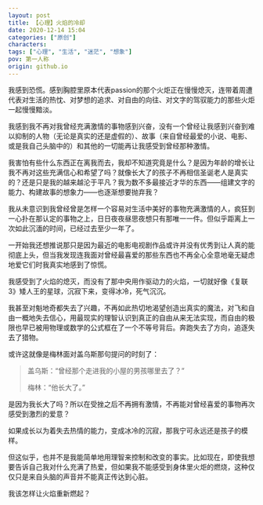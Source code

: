 ```yaml
---
layout: post
title: 【心理】火焰的冷却
date: 2020-12-14 15:04
categories: ["原创"]
characters: 
tags: ["心理", "生活", "迷茫", "想象"]
pov: 第一人称
origin: github.io
---
```


我感到恐慌。感到胸腔里原本代表passion的那个火炬正在慢慢熄灭，连带着周遭代表对生活的热忱、对梦想的追求、对自由的向往、对文字的驾驭能力的那些火炬一起慢慢黯淡。

我感到我不再对我曾经充满激情的事物感到兴奋，没有一个曾经让我感到兴奋到难以抑制的人物（无论是真实的还是虚假的）、故事（来自曾经最爱的小说、电影、或是我自己头脑中的）和其他的一切能再让我感受到曾经那种激情。

我害怕有些什么东西正在离我而去，我却不知道究竟是什么？是因为年龄的增长让我不再对这些充满信心和希望了吗？就像长大了的孩子不再相信圣诞老人是真实的？还是只是我的越来越沦于平凡？我为数不多最接近才华的东西——组建文字的能力、构建故事的想象力——也逐渐想要抛弃我？

我从未意识到我曾经曾是怎样一个容易对生活中美好的事物充满激情的人，疯狂到一心扑在那认定的事物之上，日日夜夜昼思夜想只有那唯一一件。但似乎距离上一次如此沉湎的时间，已经过去至少一年了。

一开始我还想推说那只是因为最近的电影电视剧作品或许并没有优秀到让人真的能彻底上头，但当我发现连我面对曾经最喜爱的那些东西也不再全心全意地毫无疑虑地爱它们时我真实地感到了惊慌。

我感受到了火焰的熄灭，而没有了那中央用作驱动力的火焰，一切就好像《复联3》矮人王的星球，沉寂下来，变得冰冷，死气沉沉。

我甚至对魁地奇都失去了兴趣，不再如此热切地渴望创造出真实的魔法，对飞和自由一概地失去信心，用最现实的理智认识到真正的自由从来无法实现，而自由的极限也早已被用物理或数学的公式框在了一个不等号背后。奔跑失去了方向，追逐失去了猎物。

或许这就像是梅林面对盖乌斯那句提问的时刻了：

> 盖乌斯：“曾经那个走进我的小屋的男孩哪里去了？”
>
> 梅林：“他长大了。”

是因为我长大了吗？所以在受挫之后不再拥有激情，不再能对曾经喜爱的事物再次感受到激烈的爱意？

如果成长以为着失去热情的能力，变成冰冷的沉寂，那我宁可永远还是孩子的模样。

但这似乎，也并不是我能简单地用理智来控制和改变的事实。比如现在，即使我想要告诉自己我对什么充满了热爱，但如果我不能感受到身体里火炬的燃烧，这种仅仅只是来自头脑的声音并不能真正传达到心脏。

我该怎样让火焰重新燃起？
